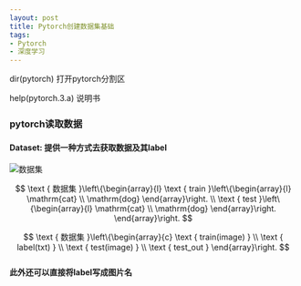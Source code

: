 ```yaml
---
layout: post
title: Pytorch创建数据集基础
tags: 
- Pytorch
- 深度学习
---
```


dir(pytorch) 打开pytorch分割区

help(pytorch.3.a) 说明书

### pytorch读取数据

#### Dataset: 提供一种方式去获取数据及其label
![数据集]({{site.url}}/img/in-post/深度学习/数据集.png)

$$ 
\text { 数据集 }\left\{\begin{array}{l}
\text { train }\left\{\begin{array}{l}
\mathrm{cat} \\
\mathrm{dog}
\end{array}\right. \\
\text { test }\left\{\begin{array}{l}
\mathrm{cat} \\
\mathrm{dog}
\end{array}\right.
\end{array}\right.
$$


$$
\text { 数据集 }\left\{\begin{array}{c}
\text { train(image) } \\
\text { label(txt) } \\
\text { test(image) } \\
\text { test_out }
\end{array}\right.
$$
<br>
**此外还可以直接将label写成图片名**
  




